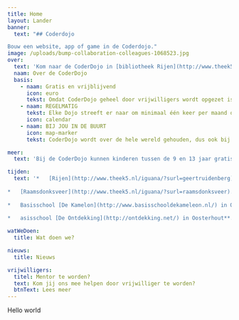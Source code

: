 ```yaml
---
title: Home
layout: Lander
banner:
  text: "## Coderdojo

Bouw een website, app of game in de Coderdojo."
image: /uploads/bump-collaboration-colleagues-1068523.jpg
over: 
  text: 'Kom naar de CoderDojo in [bibliotheek Rijen](http://www.theek5.nl/iguana/?surl=Gilze-en-rijen), [bibliotheek Raamsdonksveer](http://www.theek5.nl/iguana/?surl=geertruidenberg) en in Oosterhout op basisschool [De Kameleon](http://www.basisschooldekameleon.nl/) of Kindcentrum [De Ontdekking](http://ontdekking.net/).'
  naam: Over de CoderDojo
  basis:
    - naam: Gratis en vrijblijvend
      icon: euro
      tekst: Omdat CoderDojo geheel door vrijwilligers wordt opgezet is het helemaal gratis en voor iedereen tussen de 7 en 17 jaar toegankelijk!
    - naam: REGELMATIG
      tekst: Elke Dojo streeft er naar om minimaal één keer per maand open te zijn. In sommige gevallen zelfs vaker!
      icon: calendar
    - naam: BIJ JOU IN DE BUURT
      icon: map-marker
      tekst: CoderDojo wordt over de hele wereld gehouden, dus ook bij jou in de buurt. Kun je geen Dojo vinden? Start er zelf één!

meer: 
  text: 'Bij de CoderDojo kunnen kinderen tussen de 9 en 13 jaar gratis leren programmeren. Bouw aan websites of apps en leer hoe je een robot laat doen wat jij wilt! We gaan niet alleen games maken, maar natuurlijk ook games spelen! Kom naar CoderDojo en deel je kennis met de andere kinderen. **Breng je eigen laptop mee (alleen in Rijen en in Raamsdonksveer).** Eventueel hebben we in Raamsdonksveer ook een beperkt aantal laptops ter beschikking voor kinderen die geen laptop hebben). Aan de slag!' 

tijden:
  text: '*   [Rijen](http://www.theek5.nl/iguana/?surl=geertruidenberg)**. Alle activiteiten zijn op de woensdagmiddagen (maandelijks van oktober t/m april)** om 13.30 uur (tot 15.30 uur). [Aanmelden is nodig](https://theek5.lerendoeje.nu/activiteiten/?pi=42&plaats=5)  
     
*   [Raamsdonksveer](http://www.theek5.nl/iguana/?surl=raamsdonksveer). **Alle activiteiten zijn op de woensdagmiddagen (maandelijks van oktober t/m april)** om 13.30 uur (tot 15.30 uur). Aanmelden is nodig  
     
*   Basisschool [De Kamelon](http://www.basisschooldekameleon.nl/) in Oosterhout. **Alle activiteiten zijn op de woensdagmiddagen (maandelijks van oktober t/m april)** om 15.00 uur (tot 16.30 uur).  Aanmelden is nodig  
     
*   asisschool [De Ontdekking](http://ontdekking.net/) in Oosterhout**. Alle activiteiten zijn op de woensdagmiddagen (maandelijks van oktober t/m april)** om 15.00 uur (tot 16.30 uur).  Aanmelden is nodig'

watWeDoen:
  title: Wat doen we?

nieuws: 
  title: Nieuws

vrijwilligers: 
  titel: Mentor te worden?
  text: Kom jij ons mee helpen door vrijwilliger te worden? 
  btnText: Lees meer
---
```

Hello world
